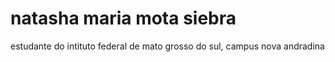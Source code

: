 # natasha maria mota siebra

estudante do intituto federal de mato grosso do sul, campus nova andradina

